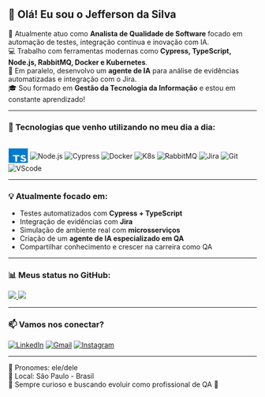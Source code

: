 ## 👋 Olá! Eu sou o Jefferson da Silva

🎯 Atualmente atuo como **Analista de Qualidade de Software** focado em automação de testes, integração contínua e inovação com IA.  
💻 Trabalho com ferramentas modernas como **Cypress, TypeScript, Node.js, RabbitMQ, Docker e Kubernetes**.  
🧠 Em paralelo, desenvolvo um **agente de IA** para análise de evidências automatizadas e integração com o Jira.  
🎓 Sou formado em **Gestão da Tecnologia da Informação** e estou em constante aprendizado!

---

### 🚀 Tecnologias que venho utilizando no meu dia a dia:

<div style="display: inline_block"><br>
  <img align="center" alt="TS" height="30" width="40" src="https://raw.githubusercontent.com/devicons/devicon/master/icons/typescript/typescript-plain.svg" />
  <img align="center" alt="Node.js" height="30" width="40" src="https://cdn.jsdelivr.net/gh/devicons/devicon/icons/nodejs/nodejs-original.svg" />
  <img align="center" alt="Cypress" height="30" width="40" src="https://cdn.jsdelivr.net/gh/devicons/devicon/icons/cypressio/cypressio-original.svg" />
  <img align="center" alt="Docker" height="30" width="40" src="https://cdn.jsdelivr.net/gh/devicons/devicon/icons/docker/docker-original.svg" />
  <img align="center" alt="K8s" height="30" width="40" src="https://cdn.jsdelivr.net/gh/devicons/devicon/icons/kubernetes/kubernetes-plain.svg" />
  <img align="center" alt="RabbitMQ" height="30" width="40" src="https://www.vectorlogo.zone/logos/rabbitmq/rabbitmq-icon.svg" />
  <img align="center" alt="Jira" height="30" width="40" src="https://cdn.jsdelivr.net/gh/devicons/devicon/icons/jira/jira-original.svg" />
  <img align="center" alt="Git" height="30" width="40" src="https://cdn.jsdelivr.net/gh/devicons/devicon/icons/git/git-original.svg" />
  <img align="center" alt="VScode" height="30" width="40" src="https://cdn.jsdelivr.net/gh/devicons/devicon/icons/vscode/vscode-original.svg" />
</div>

---

### 💡 Atualmente focado em:

- Testes automatizados com **Cypress + TypeScript**
- Integração de evidências com **Jira**
- Simulação de ambiente real com **microsserviços**
- Criação de um **agente de IA especializado em QA**
- Compartilhar conhecimento e crescer na carreira como QA

---

### 📊 Meus status no GitHub:

<div>
  <a href="https://github.com/jsilva1979/"> 
    <img height="170em" src="https://github-readme-stats.vercel.app/api?username=jsilva1979&show_icons=true&theme=tokyonight&count_private=true"/>
    <img height="170em" src="https://github-readme-stats.vercel.app/api/top-langs/?username=jsilva1979&layout=compact&theme=tokyonight"/>
  </a>
</div>

---

### 📫 Vamos nos conectar?

[![LinkedIn](https://img.shields.io/badge/-LinkedIn-%230077B5?style=for-the-badge&logo=linkedin&logoColor=white)](https://www.linkedin.com/in/jefferson-da-silva-23977941/)
[![Gmail](https://img.shields.io/badge/-Gmail-%23333?style=for-the-badge&logo=gmail&logoColor=white)](mailto:jefferson.silva1979@gmail.com)
[![Instagram](https://img.shields.io/badge/-Instagram-%23E4405F?style=for-the-badge&logo=instagram&logoColor=white)](https://www.instagram.com/jeffersondasilva108)

---

🧔 Pronomes: ele/dele  
📍 Local: São Paulo - Brasil  
🔎 Sempre curioso e buscando evoluir como profissional de QA 🚀
